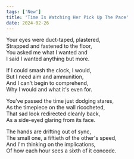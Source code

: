 ```yaml
---
tags: ['New']
title: 'Time Is Watching Her Pick Up The Pace'
date: 2024-02-26
---
```


Your eyes were duct-taped, plastered,  
Strapped and fastened to the floor,  
You asked me what I wanted and  
I said I wanted anything but more.

If I could smash the clock, I would,  
But I need aim and ammunition,  
And I can't begin to comprehend,  
Why I would and what it's even for.

You've passed the time just dodging stares,  
As the timepiece on the wall ricocheted,  
That sad look redirected cleanly back,  
As a side-eyed glaring from its face.

The hands are drifting out of sync,  
The small one, a fiftieth of the other's speed,  
And I'm thinking on the implications,  
Of how each hour sees a sixth of it concede.  
